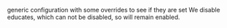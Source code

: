 generic configuration with some overrides to see if they are set
We disable educates, which can not be disabled, so will remain enabled.